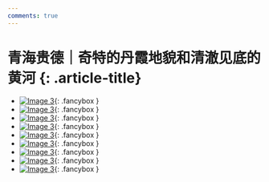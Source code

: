 ```yaml
---
comments: true
---
```


# 青海贵德｜奇特的丹霞地貌和清澈见底的黄河 {: .article-title}

<div class="grid cards" markdown>

- [![Image 3](6a4e7d12-3490-498c-8cc7-2985741c69e7.jpg)](6a4e7d12-3490-498c-8cc7-2985741c69e7.jpg){: .fancybox }
- [![Image 3](6114fbb9-f2c8-47c8-8cbf-a34b18919e56.jpg)](6114fbb9-f2c8-47c8-8cbf-a34b18919e56.jpg){: .fancybox }
- [![Image 3](1cfb6cbc-0251-4c71-be2e-e9130d360aad.jpg)](1cfb6cbc-0251-4c71-be2e-e9130d360aad.jpg){: .fancybox }
- [![Image 3](f0578c06-ec62-455e-8012-31aeaafb1a98.jpg)](f0578c06-ec62-455e-8012-31aeaafb1a98.jpg){: .fancybox }
- [![Image 3](930e86f3-4552-4f1d-97ac-30b09066b599.jpg)](930e86f3-4552-4f1d-97ac-30b09066b599.jpg){: .fancybox }
- [![Image 3](ac842bd6-0d85-4aba-b9cc-6a4b3cfd7886.jpg)](ac842bd6-0d85-4aba-b9cc-6a4b3cfd7886.jpg){: .fancybox }
- [![Image 3](8d3f777d-e480-4217-9047-1be9cf7d1b45.jpg)](8d3f777d-e480-4217-9047-1be9cf7d1b45.jpg){: .fancybox }
- [![Image 3](83b1c5cc-bdce-4ace-a028-0533087cc2c7.jpg)](83b1c5cc-bdce-4ace-a028-0533087cc2c7.jpg){: .fancybox }
- [![Image 3](c7aceb65-ad94-4eef-95cf-ae0edc365a1d.jpg)](c7aceb65-ad94-4eef-95cf-ae0edc365a1d.jpg){: .fancybox }


</div>